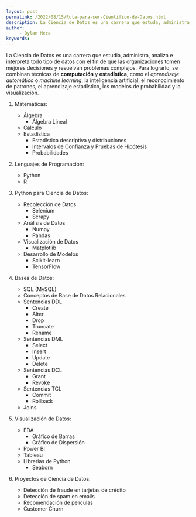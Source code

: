 ```yaml
---
layout: post
permalink: /2022/08/15/Ruta-para-ser-Cientifico-de-Datos.html
description: La Ciencia de Datos es una carrera que estuda, administra, analiza e interpreta todo tipo de datos con el fin de que las organizaciones tomen mejores decisiones y resuelvan problemas complejos
author: 
     - Dylan Meca
keywords:
---
```


La Ciencia de Datos es una carrera que estudia, administra, analiza 
e interpreta todo tipo de datos con el fin de que las organizaciones tomen mejores decisiones y 
resuelvan problemas complejos. Para lograrlo, se combinan técnicas de 
**computación** y **estadística**, como el _aprendizaje automático_ o _machine learning_, 
la inteligencia artificial, el reconocimiento de patrones, el aprendizaje estadístico, 
los modelos de probabilidad y la visualización.

1. Matemáticas:
     * Álgebra
          * Álgebra Lineal
     * Cálculo
     * Estadística
          * Estadística descriptiva y distribuciones
          * Intervalos de Confianza y Pruebas de Hipótesis
          * Probabilidades

2. Lenguajes de Programación:
     * Python 
     * R

3. Python para Ciencia de Datos:
     * Recolección de Datos
          * Selenium
          * Scrapy
     * Análisis de Datos
          * Numpy
          * Pandas
     * Visualización de Datos
          * Matplotlib
     * Desarrollo de Modelos
          * Scikit-learn
          * TensorFlow

4. Bases de Datos:
     * SQL (MySQL)
     * Conceptos de Base de Datos Relacionales
     * Sentencias DDL
          * Create
          * Alter
          * Drop
          * Truncate
          * Rename
     * Sentencias DML
          * Select 
          * Insert 
          * Update
          * Delete
     * Sentencias DCL
          * Grant
          * Revoke
     * Sentencias TCL
          * Commit
          * Rollback
     * Joins

5. Visualización de Datos:
     * EDA 
       * Gráfico de Barras
       * Gráfico de Dispersión 
     * Power BI
     * Tableau
     * Librerias de Python 
         * Seaborn

6. Proyectos de Ciencia de Datos: 
     * Detección de fraude en tarjetas de crédito
     * Detección de spam en emails
     * Recomendación de películas
     * Customer Churn

